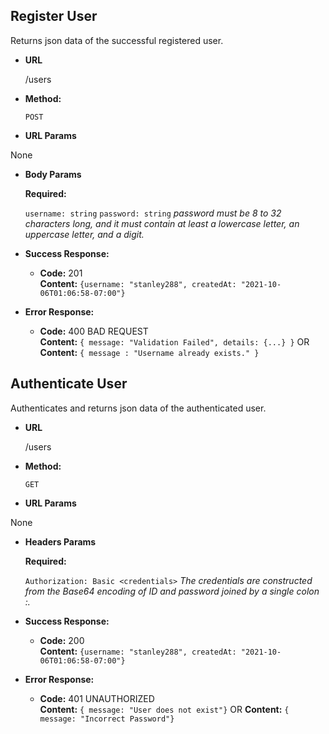 **Register User**
----
  Returns json data of the successful registered user.

* **URL**

  /users

* **Method:**

  `POST`
  
*  **URL Params**

  None

* **Body Params**

     **Required:**
 
   `username: string`
   `password: string`
   *password must be 8 to 32 characters long, and it must contain at least a lowercase letter, an uppercase letter, and a digit.*

* **Success Response:**

  * **Code:** 201 <br />
    **Content:** `{username: "stanley288", createdAt: "2021-10-06T01:06:58-07:00"}`
 
* **Error Response:**

  * **Code:** 400 BAD REQUEST <br />
    **Content:** `{ message: "Validation Failed", details: {...} }`
  OR
    **Content:** `{ message : "Username already exists." }`



**Authenticate User**
----
  Authenticates and returns json data of the authenticated user.

* **URL**

  /users

* **Method:**

  `GET`
  
*  **URL Params**

  None

* **Headers Params**

     **Required:**
 
   `Authorization: Basic <credentials>`
   *The credentials are constructed from the Base64 encoding of ID and password joined by a single colon :.*

* **Success Response:**

  * **Code:** 200 <br />
    **Content:** `{username: "stanley288", createdAt: "2021-10-06T01:06:58-07:00"}`
 
* **Error Response:**

  * **Code:** 401 UNAUTHORIZED <br />
    **Content:** `{ message: "User does not exist"}`
    OR
    **Content:** `{ message: "Incorrect Password"}`

